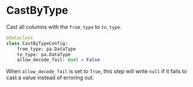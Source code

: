 # CastByType

Cast all columns with the `from_type` to `to_type`.

```python
@dataclass
class CastByTypeConfig:
    from_type: pa.DataType
    to_type: pa.DataType
    allow_decode_fail: bool = False
```

When `allow_decode_fail` is set to `True`, this step will write `null` if it fails to cast a value instead of erroring out.

